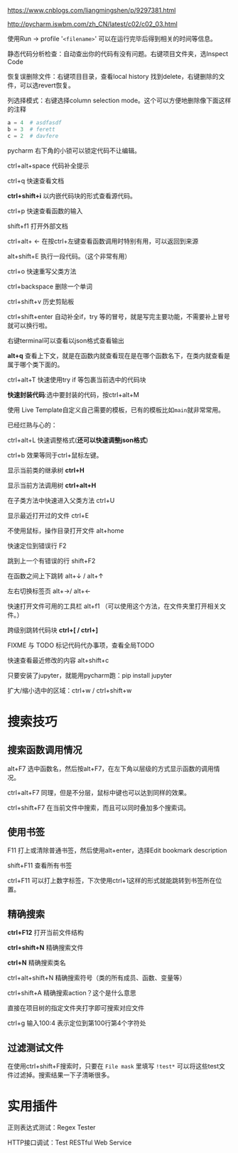 https://www.cnblogs.com/liangmingshen/p/9297381.html

http://pycharm.iswbm.com/zh_CN/latest/c02/c02_03.html

使用Run -> profile '`<filename>`' 可以在运行完毕后得到相关的时间等信息。

静态代码分析检查：自动查出你的代码有没有问题。右键项目文件夹，选Inspect Code

恢复误删除文件：右键项目目录，查看local history 找到delete，右键删除的文件，可以选revert恢复。

列选择模式：右键选择column selection mode。这个可以方便地删除像下面这样的注释

```python
a = 4  # asdfasdf
b = 3  # ferett
c = 2  # davfere
```

pycharm 右下角的小锁可以锁定代码不让编辑。

ctrl+alt+space 代码补全提示

ctrl+q 快速查看文档

**ctrl+shift+i** 以内嵌代码块的形式查看源代码。

ctrl+p 快速查看函数的输入

shift+f1 打开外部文档

ctrl+alt+ ← 在按ctrl+左键查看函数调用时特别有用，可以返回到来源

alt+shift+E 执行一段代码。（这个非常有用）

ctrl+o 快速重写父类方法

ctrl+backspace 删除一个单词

ctrl+shift+v 历史剪贴板

ctrl+shift+enter 自动补全if，try 等的冒号，就是写完主要功能，不需要补上冒号就可以换行啦。

右键terminal可以查看以json格式查看输出

**alt+q** 查看上下文，就是在函数内就查看现在是在哪个函数名下，在类内就查看是属于哪个类下面的。

ctrl+alt+T 快速使用try if 等包裹当前选中的代码块



**快速封装代码**:选中要封装的代码，按ctrl+alt+M

使用 Live Template自定义自己需要的模板，已有的模板比如`main`就非常常用。

已经烂熟与心的：

ctrl+alt+L 快速调整格式(**还可以快速调整json格式**)

ctrl+b 效果等同于ctrl+鼠标左键。



显示当前类的继承树 **ctrl+H**

显示当前方法调用树 **ctrl+alt+H**

在子类方法中快速进入父类方法 ctrl+U

显示最近打开过的文件 ctrl+E

不使用鼠标，操作目录打开文件 alt+home

快速定位到错误行 F2 

跳到上一个有错误的行 shift+F2 

在函数之间上下跳转 alt+↓ / alt+↑

左右切换标签页 alt+→/ alt+← 

快速打开文件可用的工具栏 alt+f1 （可以使用这个方法，在文件夹里打开相关文件。）

跨级别跳转代码块 **ctrl+[ / ctrl+]**

FIXME 与 TODO 标记代码代办事项，查看全局TODO

快速查看最近修改的内容 alt+shift+c 

只要安装了jupyter，就能用pycharm跑：pip install jupyter

扩大/缩小选中的区域：ctrl+w / ctrl+shift+w

# 搜索技巧

## 搜索函数调用情况

alt+F7 选中函数名，然后按alt+F7，在左下角以层级的方式显示函数的调用情况。

ctrl+alt+F7 同理，但是不分层，鼠标中键也可以达到同样的效果。

ctrl+shift+F7 在当前文件中搜索，而且可以同时叠加多个搜索词。

## 使用书签

F11 打上或清除普通书签，然后使用alt+enter，选择Edit bookmark description

shift+F11 查看所有书签

ctrl+F11 可以打上数字标签，下次使用ctrl+1这样的形式就能跳转到书签所在位置。

## 精确搜索

**ctrl+F12** 打开当前文件结构

**ctrl+shift+N** 精确搜索文件

**ctrl+N** 精确搜索类名

ctrl+alt+shift+N 精确搜索符号（类的所有成员、函数、变量等）

ctrl+shift+A 精确搜索action？这个是什么意思

直接在项目树的指定文件夹打字即可搜索对应文件

ctrl+g 输入100:4 表示定位到第100行第4个字符处

## 过滤测试文件

在使用ctrl+shift+F搜索时，只要在 `File mask` 里填写 `!test*` 可以将这些test文件过滤掉。搜索结果一下子清晰很多。

# 实用插件

正则表达式测试：Regex Tester 

HTTP接口调试：Test RESTful Web Service

